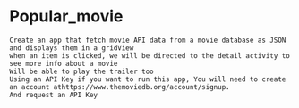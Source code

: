 # Popular_movie
    Create an app that fetch movie API data from a movie database as JSON and displays them in a gridView
    when an item is clicked, we will be directed to the detail activity to see more info about a movie
    Will be able to play the trailer too
    Using an API Key if you want to run this app, You will need to create an account athttps://www.themoviedb.org/account/signup.
    And request an API Key
